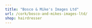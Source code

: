 ```yaml
---
title: "Bosco & Mike's Images Ltd"
url: /cork/bosco-and-mikes-images-ltd/
shop: hairdresser
---
```

